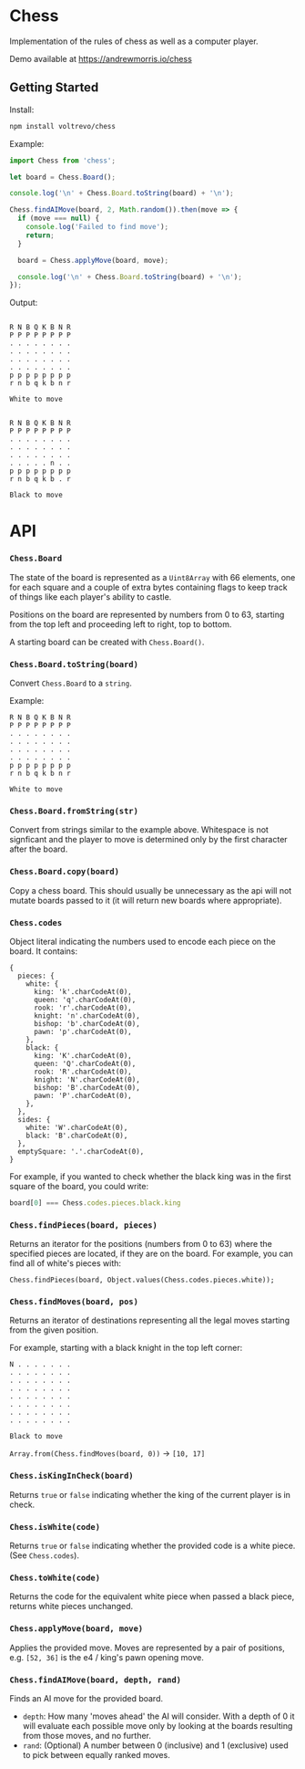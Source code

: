 # Chess

Implementation of the rules of chess as well as a computer player.

Demo available at https://andrewmorris.io/chess

## Getting Started

Install:
```sh
npm install voltrevo/chess
```

Example:
```ts
import Chess from 'chess';

let board = Chess.Board();

console.log('\n' + Chess.Board.toString(board) + '\n');

Chess.findAIMove(board, 2, Math.random()).then(move => {
  if (move === null) {
    console.log('Failed to find move');
    return;
  }

  board = Chess.applyMove(board, move);

  console.log('\n' + Chess.Board.toString(board) + '\n');
});
```

Output:
```

R N B Q K B N R
P P P P P P P P
. . . . . . . .
. . . . . . . .
. . . . . . . .
. . . . . . . .
p p p p p p p p
r n b q k b n r

White to move


R N B Q K B N R
P P P P P P P P
. . . . . . . .
. . . . . . . .
. . . . . . . .
. . . . . n . .
p p p p p p p p
r n b q k b . r

Black to move

```

# API

### `Chess.Board`

The state of the board is represented as a `Uint8Array` with 66 elements, one for each square and a couple of extra bytes containing flags to keep track of things like each player's ability to castle.

Positions on the board are represented by numbers from 0 to 63, starting from the top left and proceeding left to right, top to bottom.

A starting board can be created with `Chess.Board()`.

### `Chess.Board.toString(board)`

Convert `Chess.Board` to a `string`.

Example:

```
R N B Q K B N R
P P P P P P P P
. . . . . . . .
. . . . . . . .
. . . . . . . .
. . . . . . . .
p p p p p p p p
r n b q k b n r

White to move
```

### `Chess.Board.fromString(str)`

Convert from strings similar to the example above. Whitespace is not signficant and the player to move is determined only by the first character after the board.

### `Chess.Board.copy(board)`

Copy a chess board. This should usually be unnecessary as the api will not mutate boards passed to it (it will return new boards where appropriate).

### `Chess.codes`

Object literal indicating the numbers used to encode each piece on the board. It contains:

```
{
  pieces: {
    white: {
      king: 'k'.charCodeAt(0),
      queen: 'q'.charCodeAt(0),
      rook: 'r'.charCodeAt(0),
      knight: 'n'.charCodeAt(0),
      bishop: 'b'.charCodeAt(0),
      pawn: 'p'.charCodeAt(0),
    },
    black: {
      king: 'K'.charCodeAt(0),
      queen: 'Q'.charCodeAt(0),
      rook: 'R'.charCodeAt(0),
      knight: 'N'.charCodeAt(0),
      bishop: 'B'.charCodeAt(0),
      pawn: 'P'.charCodeAt(0),
    },
  },
  sides: {
    white: 'W'.charCodeAt(0),
    black: 'B'.charCodeAt(0),
  },
  emptySquare: '.'.charCodeAt(0),
}
```

For example, if you wanted to check whether the black king was in the first square of the board, you could write:

```ts
board[0] === Chess.codes.pieces.black.king
```

### `Chess.findPieces(board, pieces)`

Returns an iterator for the positions (numbers from 0 to 63) where the specified pieces are located, if they are on the board. For example, you can find all of white's pieces with:

```
Chess.findPieces(board, Object.values(Chess.codes.pieces.white));
```

### `Chess.findMoves(board, pos)`

Returns an iterator of destinations representing all the legal moves starting from the given position.

For example, starting with a black knight in the top left corner:

```
N . . . . . . .
. . . . . . . .
. . . . . . . .
. . . . . . . .
. . . . . . . .
. . . . . . . .
. . . . . . . .
. . . . . . . .

Black to move
```

`Array.from(Chess.findMoves(board, 0))` -> `[10, 17]`

### `Chess.isKingInCheck(board)`

Returns `true` or `false` indicating whether the king of the current player is in check.

### `Chess.isWhite(code)`

Returns `true` or `false` indicating whether the provided code is a white piece. (See `Chess.codes`).

### `Chess.toWhite(code)`

Returns the code for the equivalent white piece when passed a black piece, returns white pieces unchanged.

### `Chess.applyMove(board, move)`

Applies the provided move. Moves are represented by a pair of positions, e.g. `[52, 36]` is the e4 / king's pawn opening move.

### `Chess.findAIMove(board, depth, rand)`

Finds an AI move for the provided board.
- `depth`: How many 'moves ahead' the AI will consider. With a depth of 0 it will evaluate each possible move only by looking at the boards resulting from those moves, and no further.
- `rand`: (Optional) A number between 0 (inclusive) and 1 (exclusive) used to pick between equally ranked moves.
